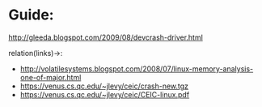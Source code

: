 # Guide:
http://gleeda.blogspot.com/2009/08/devcrash-driver.html

relation(links)->:
- http://volatilesystems.blogspot.com/2008/07/linux-memory-analysis-one-of-major.html
- https://venus.cs.qc.edu/~jlevy/ceic/crash-new.tgz
- https://venus.cs.qc.edu/~jlevy/ceic/CEIC-linux.pdf
